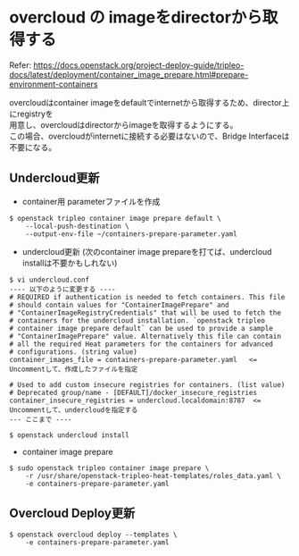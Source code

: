 
overcloud の imageをdirectorから取得する
=======================================

Refer: https://docs.openstack.org/project-deploy-guide/tripleo-docs/latest/deployment/container_image_prepare.html#prepare-environment-containers


overcloudはcontainer imageをdefaultでinternetから取得するため、director上にregistryを  
用意し、overcloudはdirectorからimageを取得するようにする。  
この場合、overcloudがinternetに接続する必要はないので、Bridge Interfaceは不要になる。


Undercloud更新
----------------

* container用 parameterファイルを作成
```
$ openstack tripleo container image prepare default \
    --local-push-destination \
    --output-env-file ~/containers-prepare-parameter.yaml
```

* undercloud更新
   (次のcontainer image prepareを打てば、undercloud installは不要かもしれない)
```
$ vi undercloud.conf
---- 以下のように変更する ----
# REQUIRED if authentication is needed to fetch containers. This file
# should contain values for "ContainerImagePrepare" and
# "ContainerImageRegistryCredentials" that will be used to fetch the
# containers for the undercloud installation. `openstack tripleo
# container image prepare default` can be used to provide a sample
# "ContainerImagePrepare" value. Alternatively this file can contain
# all the required Heat parameters for the containers for advanced
# configurations. (string value)
container_images_file = containers-prepare-parameter.yaml   <= Uncommentして、作成したファイルを指定

# Used to add custom insecure registries for containers. (list value)
# Deprecated group/name - [DEFAULT]/docker_insecure_registries
container_insecure_registries = undercloud.localdomain:8787  <= Uncommentして、undercloudを指定する
--- ここまで ----

$ openstack undercloud install
```

* container image prepare
```
$ sudo openstack tripleo container image prepare \
    -r /usr/share/openstack-tripleo-heat-templates/roles_data.yaml \
    -e containers-prepare-parameter.yaml
```

Overcloud Deploy更新
---------------------

```
$ openstack overcloud deploy --templates \
    -e containers-prepare-parameter.yaml
```
